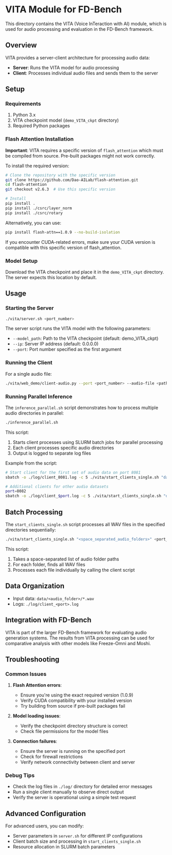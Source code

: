 # VITA Module for FD-Bench

This directory contains the VITA (Voice InTeraction with AI) module, which is used for audio processing and evaluation in the FD-Bench framework.

## Overview

VITA provides a server-client architecture for processing audio data:

- **Server**: Runs the VITA model for audio processing
- **Client**: Processes individual audio files and sends them to the server

## Setup

### Requirements

1. Python 3.x
2. VITA checkpoint model (`demo_VITA_ckpt` directory)
3. Required Python packages

### Flash Attention Installation

**Important**: VITA requires a specific version of `flash_attention` which must be compiled from source. Pre-built packages might not work correctly.

To install the required version:

```bash
# Clone the repository with the specific version
git clone https://github.com/Dao-AILab/flash-attention.git
cd flash-attention
git checkout v2.6.3  # Use this specific version

# Install
pip install .
pip install ./csrc/layer_norm
pip install ./csrc/rotary
```

Alternatively, you can use:

```bash
pip install flash-attn==1.0.9 --no-build-isolation
```

If you encounter CUDA-related errors, make sure your CUDA version is compatible with this specific version of flash_attention.

### Model Setup

Download the VITA checkpoint and place it in the `demo_VITA_ckpt` directory. The server expects this location by default.

## Usage

### Starting the Server

```bash
./vita/server.sh <port_number>
```

The server script runs the VITA model with the following parameters:
- `--model_path`: Path to the VITA checkpoint (default: demo_VITA_ckpt)
- `--ip`: Server IP address (default: 0.0.0.0)
- `--port`: Port number specified as the first argument

### Running the Client

For a single audio file:

```bash
./vita/web_demo/client-audio.py --port <port_number> --audio-file <path_to_audio_file>
```

### Running Parallel Inference

The `inference_parallel.sh` script demonstrates how to process multiple audio directories in parallel:

```bash
./inference_parallel.sh
```

This script:
1. Starts client processes using SLURM batch jobs for parallel processing
2. Each client processes specific audio directories
3. Output is logged to separate log files

Example from the script:
```bash
# Start client for the first set of audio data on port 8081
sbatch -o ./log/client_8081.log -c 5 ./vita/start_clients_single.sh "data/chattts-single-round-combine-easy data/chattts-single-round-combine-med" 8081

# Additional clients for other audio datasets
port=8082
sbatch -o ./log/client_$port.log -c 5 ./vita/start_clients_single.sh "data/chattts-single-round-combine-hard data/cosyvoice2-single-round-combine-easy" $port
```

## Batch Processing

The `start_clients_single.sh` script processes all WAV files in the specified directories sequentially:

```bash
./vita/start_clients_single.sh "<space_separated_audio_folders>" <port_number>
```

This script:
1. Takes a space-separated list of audio folder paths
2. For each folder, finds all WAV files
3. Processes each file individually by calling the client script

## Data Organization

- Input data: `data/<audio_folder>/*.wav`
- Logs: `./log/client_<port>.log`

## Integration with FD-Bench

VITA is part of the larger FD-Bench framework for evaluating audio generation systems. The results from VITA processing can be used for comparative analysis with other models like Freeze-Omni and Moshi.

## Troubleshooting

### Common Issues

1. **Flash Attention errors**: 
   - Ensure you're using the exact required version (1.0.9)
   - Verify CUDA compatibility with your installed version
   - Try building from source if pre-built packages fail

2. **Model loading issues**:
   - Verify the checkpoint directory structure is correct
   - Check file permissions for the model files

3. **Connection failures**:
   - Ensure the server is running on the specified port
   - Check for firewall restrictions
   - Verify network connectivity between client and server

### Debug Tips

- Check the log files in `./log/` directory for detailed error messages
- Run a single client manually to observe direct output
- Verify the server is operational using a simple test request

## Advanced Configuration

For advanced users, you can modify:
- Server parameters in `server.sh` for different IP configurations
- Client batch size and processing in `start_clients_single.sh`
- Resource allocation in SLURM batch parameters
